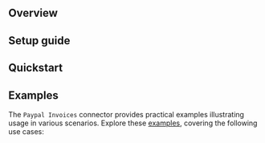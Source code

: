## Overview

[//]: # (TODO: Add overview mentioning the purpose of the module, supported REST API versions, and other high-level details.)

## Setup guide

[//]: # (TODO: Add detailed steps to obtain credentials and configure the module.)

## Quickstart

[//]: # (TODO: Add a quickstart guide to demonstrate a basic functionality of the module, including sample code snippets.)

## Examples

The `Paypal Invoices` connector provides practical examples illustrating usage in various scenarios. Explore these [examples](https://github.com/module-ballerinax-paypal.invoices/tree/main/examples/), covering the following use cases:

[//]: # (TODO: Add examples)
